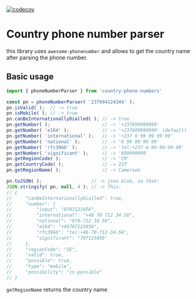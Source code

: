 [![codecov](https://codecov.io/gh/skineur/country-phonenumber/branch/master/graph/badge.svg?token=IHUDRALKHN)](https://codecov.io/gh/skineur/country-phonenumber)
# Country phone number parser

this library uses `awesome-phonenumber` and allows to get the country name after parsing the phone number.

## Basic usage

``` javascript
import { phoneNumberParser } from 'country-phone-numbers'

const pn = phoneNumberParser( '237694124344' );
pn.isValid( );  // -> true
pn.isMobile( ); // -> true
pn.canBeInternationallyDialled( ); // -> true
pn.getNumber( );                   // -> '+237699999999'
pn.getNumber( 'e164' );            // -> '+237699999999' (default)
pn.getNumber( 'international' );   // -> '+237 6 99 99 99 99'
pn.getNumber( 'national' );        // -> '6 99 99 99 99'
pn.getNumber( 'rfc3966' );         // -> 'tel:+237-6-99-99-99-99'
pn.getNumber( 'significant' );     // -> '699999999'
pn.getRegionCode( );               // -> 'CM'
pn.getCountryCode( );              // -> 237
pn.getRegionName( );               // -> Cameroon

pn.toJSON( );                  // -> json blob, so that:
JSON.stringify( pn, null, 4 ); // -> This:
// {
//     "canBeInternationallyDialled": true,
//     "number": {
//         "input": "0707123456",
//         "international": "+46 70 712 34 56",
//         "national": "070-712 34 56",
//         "e164": "+46707123456",
//         "rfc3966": "tel:+46-70-712-34-56",
//         "significant": "707123456"
//     },
//     "regionCode": "SE",
//     "valid": true,
//     "possible": true,
//     "type": "mobile",
//     "possibility": "is-possible"
// }
```

`getRegionName` returns the country name